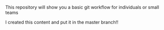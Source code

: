 This repository will show you a basic git workflow for individuals or small teams

I created this content and put it in the master branch!!
